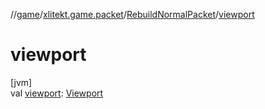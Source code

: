 //[game](../../../index.md)/[xlitekt.game.packet](../index.md)/[RebuildNormalPacket](index.md)/[viewport](viewport.md)

# viewport

[jvm]\
val [viewport](viewport.md): [Viewport](../../xlitekt.game.actor.player/-viewport/index.md)

